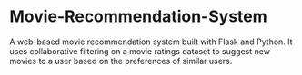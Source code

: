 # Movie-Recommendation-System
A web-based movie recommendation system built with Flask and Python. It uses collaborative filtering on a movie ratings dataset to suggest new movies to a user based on the preferences of similar users.
